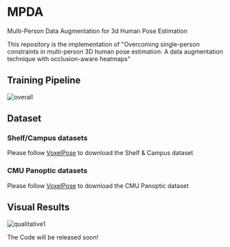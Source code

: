 # MPDA
Multi-Person Data Augmentation for 3d Human Pose Estimation

This repository is the implementation of "Overcoming single-person constraints in multi-person 3D human pose estimation: A data augmentation technique with occlusion-aware heatmaps"

## Training Pipeline
![overall](https://github.com/hyeon0819/MPDA/assets/153258272/e933f34e-43c2-4172-b0af-db4305850e50)


## Dataset
### Shelf/Campus datasets
Please follow [VoxelPose](https://github.com/microsoft/voxelpose-pytorch) to download the Shelf & Campus dataset

### CMU Panoptic datasets
Please follow [VoxelPose](https://github.com/microsoft/voxelpose-pytorch) to download the CMU Panoptic dataset

## Visual Results
![qualitative1](https://github.com/hyeon0819/MPDA/assets/153258272/aa497e5d-2a2e-4f20-b64e-b3e47b565b1a)


The Code will be released soon!
